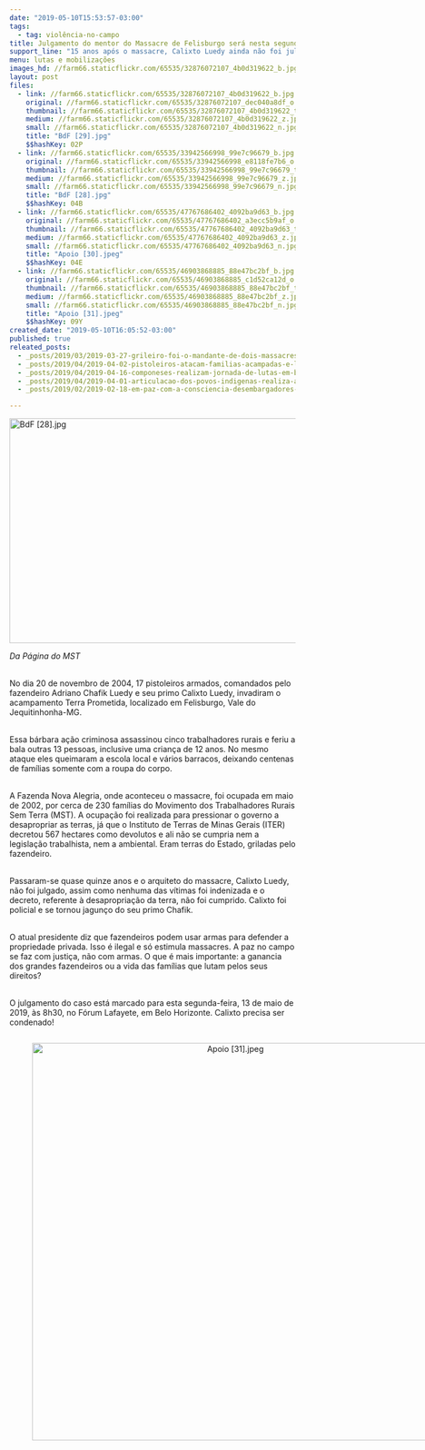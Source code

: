 ```yaml
---
date: "2019-05-10T15:53:57-03:00"
tags:
  - tag: violência-no-campo
title: Julgamento do mentor do Massacre de Felisburgo será nesta segunda
support_line: "15 anos após o massacre, Calixto Luedy ainda não foi julgado e nenhuma das vítimas foi indenizada "
menu: lutas e mobilizações
images_hd: //farm66.staticflickr.com/65535/32876072107_4b0d319622_b.jpg
layout: post
files:
  - link: //farm66.staticflickr.com/65535/32876072107_4b0d319622_b.jpg
    original: //farm66.staticflickr.com/65535/32876072107_dec040a8df_o.jpg
    thumbnail: //farm66.staticflickr.com/65535/32876072107_4b0d319622_t.jpg
    medium: //farm66.staticflickr.com/65535/32876072107_4b0d319622_z.jpg
    small: //farm66.staticflickr.com/65535/32876072107_4b0d319622_n.jpg
    title: "BdF [29].jpg"
    $$hashKey: 02P
  - link: //farm66.staticflickr.com/65535/33942566998_99e7c96679_b.jpg
    original: //farm66.staticflickr.com/65535/33942566998_e8118fe7b6_o.jpg
    thumbnail: //farm66.staticflickr.com/65535/33942566998_99e7c96679_t.jpg
    medium: //farm66.staticflickr.com/65535/33942566998_99e7c96679_z.jpg
    small: //farm66.staticflickr.com/65535/33942566998_99e7c96679_n.jpg
    title: "BdF [28].jpg"
    $$hashKey: 04B
  - link: //farm66.staticflickr.com/65535/47767686402_4092ba9d63_b.jpg
    original: //farm66.staticflickr.com/65535/47767686402_a3ecc5b9af_o.jpg
    thumbnail: //farm66.staticflickr.com/65535/47767686402_4092ba9d63_t.jpg
    medium: //farm66.staticflickr.com/65535/47767686402_4092ba9d63_z.jpg
    small: //farm66.staticflickr.com/65535/47767686402_4092ba9d63_n.jpg
    title: "Apoio [30].jpeg"
    $$hashKey: 04E
  - link: //farm66.staticflickr.com/65535/46903868885_88e47bc2bf_b.jpg
    original: //farm66.staticflickr.com/65535/46903868885_c1d52ca12d_o.jpg
    thumbnail: //farm66.staticflickr.com/65535/46903868885_88e47bc2bf_t.jpg
    medium: //farm66.staticflickr.com/65535/46903868885_88e47bc2bf_z.jpg
    small: //farm66.staticflickr.com/65535/46903868885_88e47bc2bf_n.jpg
    title: "Apoio [31].jpeg"
    $$hashKey: 09Y
created_date: "2019-05-10T16:05:52-03:00"
published: true
releated_posts:
  - _posts/2019/03/2019-03-27-grileiro-foi-o-mandante-de-dois-massacres-na-regiao-de-tucurui-pa-que-vitimaram-seis-pessoas.md
  - _posts/2019/04/2019-04-02-pistoleiros-atacam-familias-acampadas-e-lideranca-e-assassinada-no-amazonas.md
  - _posts/2019/04/2019-04-16-componeses-realizam-jornada-de-lutas-em-belem-no-para.md
  - _posts/2019/04/2019-04-01-articulacao-dos-povos-indigenas-realiza-acampamento-em-brasilia.md
  - _posts/2019/02/2019-02-18-em-paz-com-a-consciencia-desembargadores-do-tj-do-parana-validam-assassinatos-no-campo.md

---
```

<p><img alt="BdF [28].jpg" height="396" src="//farm66.staticflickr.com/65535/33942566998_99e7c96679_b.jpg" width="700" /></p>

<p><em>Da P&aacute;gina do MST</em><br />
&nbsp;</p>

<p>No dia 20 de novembro de 2004, 17 pistoleiros armados, comandados pelo fazendeiro Adriano Chafik Luedy e seu primo Calixto Luedy, invadiram o acampamento Terra Prometida, localizado em Felisburgo, Vale do Jequitinhonha-MG.<br />
&nbsp;</p>

<p>Essa b&aacute;rbara a&ccedil;&atilde;o criminosa assassinou cinco trabalhadores rurais e feriu a bala outras 13 pessoas, inclusive uma crian&ccedil;a de 12 anos. No mesmo ataque eles queimaram a escola local e v&aacute;rios barracos, deixando centenas de fam&iacute;lias somente com a roupa do corpo.<br />
&nbsp;</p>

<p>A Fazenda Nova Alegria, onde aconteceu o massacre, foi ocupada em maio de 2002, por cerca de 230 fam&iacute;lias do Movimento dos Trabalhadores Rurais Sem Terra (MST). A ocupa&ccedil;&atilde;o foi realizada para pressionar o governo a desapropriar as terras, j&aacute; que o Instituto de Terras de Minas Gerais (ITER) decretou 567 hectares como devolutos e ali n&atilde;o se cumpria nem a legisla&ccedil;&atilde;o trabalhista, nem a ambiental. Eram terras do Estado, griladas pelo fazendeiro.<br />
&nbsp;</p>

<p>Passaram-se quase quinze anos e o arquiteto do massacre, Calixto Luedy, n&atilde;o foi julgado, assim como nenhuma das v&iacute;timas foi indenizada e o decreto, referente &agrave; desapropria&ccedil;&atilde;o da terra, n&atilde;o foi cumprido. Calixto foi policial e se tornou jagun&ccedil;o do seu primo Chafik.<br />
&nbsp;</p>

<p>O atual presidente diz que fazendeiros podem usar armas para defender a propriedade privada. Isso &eacute; ilegal e s&oacute; estimula massacres. A paz no campo se faz com justi&ccedil;a, n&atilde;o com armas. O que &eacute; mais importante: a ganancia dos grandes fazendeiros ou a vida das fam&iacute;lias que lutam pelos seus direitos?<br />
&nbsp;</p>

<p>O julgamento do caso est&aacute; marcado para esta segunda-feira, 13 de maio de 2019, &agrave;s 8h30, no F&oacute;rum Lafayete, em Belo Horizonte. Calixto precisa ser condenado!</p>

<div style="text-align:center">
<figure class="image" style="display:inline-block"><img alt="Apoio [31].jpeg" height="700" src="//farm66.staticflickr.com/65535/46903868885_88e47bc2bf_b.jpg" width="700" />
<figcaption></figcaption>
</figure>
</div>
